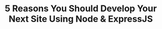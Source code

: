 ---
layout: blog
category: blog
title: 5 Reasons You Should Develop Your Next Site Using Node & ExpressJS
summary: Creating a website using NodeJS instead of Apache used to be hard, but today several advances have made NodeJS Servers easy to deploy. In this article, I talk about what are some of the advantages of using Node and Express and why you should give it a shot.
images:
  hero: "https://cdn.lynda.com/course/502310/502310-636070288437663461-16x9.jpg"
links:
  linkedin: https://www.linkedin.com/pulse/5-reasons-you-should-develop-your-next-site-using-node-ray-villalobos
tags:
- front-end developer
- full-stack developer
- NodeJS
- ExpressJS
- JavaScript

---